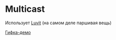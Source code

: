 # Multicast
Использует [Luvit](https://luvit.io/)
(на самом деле паршивая вещь)

[Гифка-демо](https://i.imgur.com/9dGCb2I.gif)
